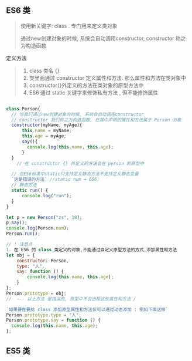 ## ES6 类

> 使用新关键字: class . 专门用来定义类对象
>
> 通过new创建对象的时候, 系统会自动调用constructor, constructor 称之为构造函数

定义方法

> 1. class 类名 {}
> 2. 类里面通过 constructor 定义属性和方法. 那么属性和方法在类对象中
> 3. constructor{}外定义的方法在类对象的原型方法中
> 4. ES6 通过 static 关键字来修饰私有方法 , 但不能修饰属性

~~~js

class Person{
  // 当我们通过new创建对象的时候, 系统会自动调用constructor
  // constructor 我们称之为构造函数, 在其中声明的属性和方法属于 Person 对象
  constructor(myName, myAge){
      this.name = myName;
      this.age = myAge;
      say(){
        console.log(this.name, this.age);
      }
  }
	// 在 constructor {} 外定义的方法会在 person 的原型中

  // 在ES6标准中static只支持定义静态方法不支持定义静态变量
  `这是错误的方法` //static num = 666; 
  // 静态方法
  static run() {
      console.log("run");
  }
}

let p = new Person("zs", 18);
p.say();
console.log(Person.num);
Person.run();

// ! 注意点
1. 在 ES6 的 class 类定义的对象,不能通过自定义原型方法的方式,添加属性和方法
let obj = {
    constructor: Person,
    type: "人",
    say: function () {
        console.log(this.name, this.age);
    }
};
Person.prototype = obj;
//  --- 以上方法 是错误的, 原型中不会出现这些属性和方法 /

`如果要在要给 class 添加原型属性和方法仅可以通过动态添加 : 例如下面这样`
Person.prototype.type = "人";
Person.prototype.say = function () {
  console.log(this.name, this.age);
};
~~~









## ES5 类

